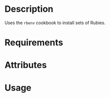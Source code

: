 Description
===========

Uses the `rbenv` cookbook to install sets of Rubies.

Requirements
============

Attributes
==========

Usage
=====

